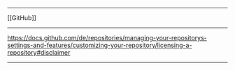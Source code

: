 ___
[[GitHub]]
___
https://docs.github.com/de/repositories/managing-your-repositorys-settings-and-features/customizing-your-repository/licensing-a-repository#disclaimer
___
